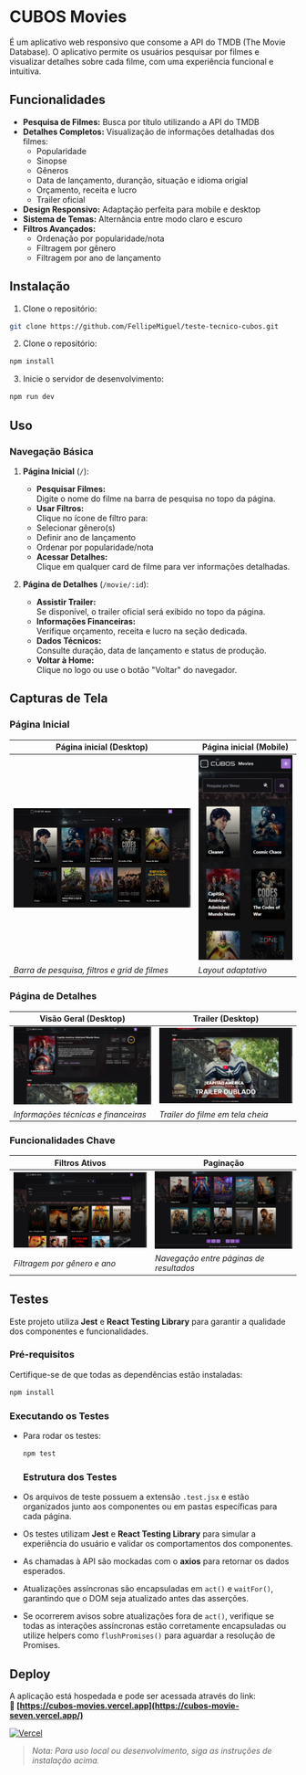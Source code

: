 # CUBOS Movies

É um aplicativo web responsivo que consome a API do TMDB (The Movie Database). O aplicativo permite os usuários pesquisar por filmes e visualizar detalhes sobre cada filme, com uma experiência funcional e intuitiva.

## Funcionalidades

- **Pesquisa de Filmes:** Busca por título utilizando a API do TMDB
- **Detalhes Completos:** Visualização de informações detalhadas dos filmes:
  - Popularidade
  - Sinopse
  - Gêneros
  - Data de lançamento, duranção, situação e idioma origial
  - Orçamento, receita e lucro
  - Trailer oficial
- **Design Responsivo:** Adaptação perfeita para mobile e desktop
- **Sistema de Temas:** Alternância entre modo claro e escuro
- **Filtros Avançados:**
  - Ordenação por popularidade/nota
  - Filtragem por gênero
  - Filtragem por ano de lançamento

## Instalação

1. Clone o repositório:

```bash
git clone https://github.com/FellipeMiguel/teste-tecnico-cubos.git
```

2. Clone o repositório:

```bash
npm install
```

3. Inicie o servidor de desenvolvimento:

```bash
npm run dev
```

## Uso

### Navegação Básica

1. **Página Inicial** (`/`):

   - **Pesquisar Filmes:**  
     Digite o nome do filme na barra de pesquisa no topo da página.
   - **Usar Filtros:**  
     Clique no ícone de filtro para:
   - Selecionar gênero(s)
   - Definir ano de lançamento
   - Ordenar por popularidade/nota
   - **Acessar Detalhes:**  
     Clique em qualquer card de filme para ver informações detalhadas.

2. **Página de Detalhes** (`/movie/:id`):
   - **Assistir Trailer:**  
     Se disponível, o trailer oficial será exibido no topo da página.
   - **Informações Financeiras:**  
     Verifique orçamento, receita e lucro na seção dedicada.
   - **Dados Técnicos:**  
     Consulte duração, data de lançamento e status de produção.
   - **Voltar à Home:**  
     Clique no logo ou use o botão "Voltar" do navegador.

## Capturas de Tela

### Página Inicial

| **Página inicial (Desktop)**                                                          | **Página inicial (Mobile)**                                                                                |
| ------------------------------------------------------------------------------------- | ---------------------------------------------------------------------------------------------------------- |
| <img src="./screenshots/home-dark-desktop.png" width="400" alt="Home no modo claro"/> | <img src="./screenshots/home-dark-mobile.png" width="200" alt="Home no modo escuro em dispositivo móvel"/> |
| _Barra de pesquisa, filtros e grid de filmes_                                         | _Layout adaptativo_                                                                                        |

### Página de Detalhes

| **Visão Geral (Desktop)**                                                        | **Trailer (Desktop)**                                                                        |
| -------------------------------------------------------------------------------- | -------------------------------------------------------------------------------------------- |
| <img src="./screenshots/movie-details.png" width="400" alt="Detalhes do filme"/> | <img src="./screenshots/movie-trailer.png" width="400" alt="Player de trailer incorporado"/> |
| _Informações técnicas e financeiras_                                             | _Trailer do filme em tela cheia_                                                             |

### Funcionalidades Chave

| **Filtros Ativos**                                                                 | **Paginação**                                                                     |
| ---------------------------------------------------------------------------------- | --------------------------------------------------------------------------------- |
| <img src="./screenshots/filters.png" width="400" alt="Menu de filtros expandido"/> | <img src="./screenshots/pagination.png" width="400" alt="Controle de paginação"/> |
| _Filtragem por gênero e ano_                                                       | _Navegação entre páginas de resultados_                                           |

## Testes

Este projeto utiliza **Jest** e **React Testing Library** para garantir a qualidade dos componentes e funcionalidades.

### Pré-requisitos

Certifique-se de que todas as dependências estão instaladas:

```bash
npm install
```

### Executando os Testes

- Para rodar os testes:

  ```bash
  npm test
  ```

  ### Estrutura dos Testes

- Os arquivos de teste possuem a extensão `.test.jsx` e estão organizados junto aos componentes ou em pastas específicas para cada página.
- Os testes utilizam **Jest** e **React Testing Library** para simular a experiência do usuário e validar os comportamentos dos componentes.
- As chamadas à API são mockadas com o **axios** para retornar os dados esperados.
- Atualizações assíncronas são encapsuladas em `act()` e `waitFor()`, garantindo que o DOM seja atualizado antes das asserções.
- Se ocorrerem avisos sobre atualizações fora de `act()`, verifique se todas as interações assíncronas estão corretamente encapsuladas ou utilize helpers como `flushPromises()` para aguardar a resolução de Promises.

## Deploy

A aplicação está hospedada e pode ser acessada através do link:  
**🔗 [https://cubos-movies.vercel.app](https://cubos-movie-seven.vercel.app/)**

[![Vercel](https://img.shields.io/badge/Deploy_na_Vercel-000000?style=for-the-badge&logo=vercel&logoColor=white)](https://cubos-movies.vercel.app)

> _Nota: Para uso local ou desenvolvimento, siga as instruções de instalação acima._
